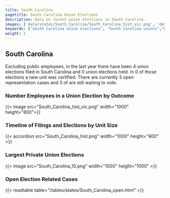 ```yaml
---
title: South Carolina
pagetitle: South Carolina Union Elections
description: Data on recent union elections in South Carolina.
images: ['data/states/South_Carolina/South_Carolina_hist_vic.png', 'data/states/South_Carolina/South_Carolina_hist_size.png', 'data/states/South_Carolina/South_Carolina_10.png']
keywords: ["South Carolina union elections", "South Carolina unions","Union elections"]
weight: 1
---
```

##  South Carolina

Excluding public employees, in the last year there have been 4 union elections filed in South Carolina and 0 union elections held. In 0 of those elections a new unit was certified. There are currently 3 open representation cases and 3 of are still waiting to vote.

### Number Employees in a Union Election by Outcome
{{< image src="South_Carolina_hist_vic.png" width="1000" height="800">}}

### Timeline of Filings and Elections by Unit Size
{{< accordion src="South_Carolina_hist.png" width="1000" height="800" >}}

### Largest Private Union Elections
{{< image src="South_Carolina_10.png" width="1000" height="1000"  >}}

### Open Election Related Cases
{{< readtable table="/tables/states/South_Carolina_open.html" >}}

